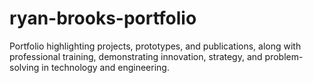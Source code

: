 # ryan-brooks-portfolio
Portfolio highlighting projects, prototypes, and publications, along with professional training, demonstrating innovation, strategy, and problem-solving in technology and engineering.
